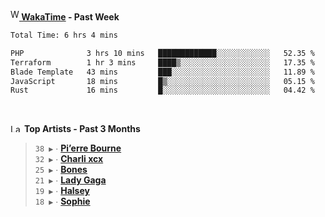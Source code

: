 <img src="https://github.com/dxnter/dxnter/assets/17434202/67b21fa4-d36d-46f9-9dec-f23d976b00ef" alt="WakaTime Logo" width="14" height="18"/><a href="https://wakatime.com/@dxnter" target="_blank"><strong> WakaTime</strong></a><strong> - Past Week</strong>

<!--START_SECTION:waka-->

```txt
Total Time: 6 hrs 4 mins

PHP              3 hrs 10 mins   █████████████░░░░░░░░░░░░   52.35 %
Terraform        1 hr 3 mins     ████▒░░░░░░░░░░░░░░░░░░░░   17.35 %
Blade Template   43 mins         ███░░░░░░░░░░░░░░░░░░░░░░   11.89 %
JavaScript       18 mins         █▒░░░░░░░░░░░░░░░░░░░░░░░   05.15 %
Rust             16 mins         █░░░░░░░░░░░░░░░░░░░░░░░░   04.42 %
```

<!--END_SECTION:waka-->

<br/>

<!--START_LASTFM_ARTISTS:{"period": "3month", "rows": 6}-->
<a href="https://last.fm" target="_blank"><img src="https://user-images.githubusercontent.com/17434202/215290617-e793598d-d7c9-428f-9975-156db1ba89cc.svg" alt="Last.fm Logo" width="18" height="13"/></a> **Top Artists - Past 3 Months**

> `38 ▶️` ∙ **[Pi’erre Bourne](https://www.last.fm/music/Pi%E2%80%99erre+Bourne)**<br/>
> `32 ▶️` ∙ **[Charli xcx](https://www.last.fm/music/Charli+xcx)**<br/>
> `25 ▶️` ∙ **[Bones](https://www.last.fm/music/Bones)**<br/>
> `21 ▶️` ∙ **[Lady Gaga](https://www.last.fm/music/Lady+Gaga)**<br/>
> `19 ▶️` ∙ **[Halsey](https://www.last.fm/music/Halsey)**<br/>
> `18 ▶️` ∙ **[Sophie](https://www.last.fm/music/Sophie)**<br/>
<!--END_LASTFM_ARTISTS-->
